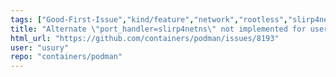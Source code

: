 ```yaml
---
tags: ["Good-First-Issue","kind/feature","network","rootless","slirp4netns"]
title: "Alternate \"port_handler=slirp4netns\" not implemented for user-defined rootless cni networks"
html_url: "https://github.com/containers/podman/issues/8193"
user: "usury"
repo: "containers/podman"
---
```


